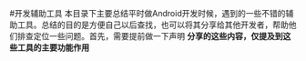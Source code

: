 #开发辅助工具
本目录下主要总结平时做Android开发时候，遇到的一些不错的辅助工具。总结的目的是方便自己以后查找，也可以将其分享给其他开发者，帮助他们排查定位一些问题。首先，需要提前做一下声明
	**分享的这些内容，仅提及到这些工具的主要功能作用**
